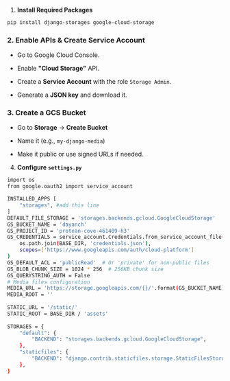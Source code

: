 1. **Install Required Packages**

~~~bash 
pip install django-storages google-cloud-storage
~~~

### 2. **Enable APIs & Create Service Account**

- Go to Google Cloud Console.
    
- Enable **"Cloud Storage"** API.
    
- Create a **Service Account** with the role `Storage Admin`.
    
- Generate a **JSON key** and download it.

### 3. **Create a GCS Bucket**

- Go to **Storage** → **Create Bucket**
    
- Name it (e.g., `my-django-media`)
    
- Make it public or use signed URLs if needed.


4. **Configure `settings.py`**
~~~bash
import os
from google.oauth2 import service_account

INSTALLED_APPS [
	"storages", #add this line
]
DEFAULT_FILE_STORAGE = 'storages.backends.gcloud.GoogleCloudStorage'  
GS_BUCKET_NAME = 'dayanch'  
GS_PROJECT_ID = 'protean-cove-461409-h3'  
GS_CREDENTIALS = service_account.Credentials.from_service_account_file(  
    os.path.join(BASE_DIR, 'credentials.json'),  
    scopes=['https://www.googleapis.com/auth/cloud-platform']  
)  
GS_DEFAULT_ACL = 'publicRead'  # Or 'private' for non-public files  
GS_BLOB_CHUNK_SIZE = 1024 * 256  # 256KB chunk size  
GS_QUERYSTRING_AUTH = False  
# Media files configuration  
MEDIA_URL = 'https://storage.googleapis.com/{}/'.format(GS_BUCKET_NAME)  
MEDIA_ROOT = ''  
  
STATIC_URL = '/static/'  
STATIC_ROOT = BASE_DIR / 'assets'  
  
STORAGES = {  
    "default": {  
        "BACKEND": "storages.backends.gcloud.GoogleCloudStorage",  
    },  
    "staticfiles": {  
        "BACKEND": "django.contrib.staticfiles.storage.StaticFilesStorage",  
    },  
}
			
~~~

